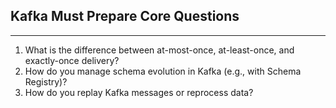 ## Kafka Must Prepare Core Questions

---

1. What is the difference between at-most-once, at-least-once, and exactly-once delivery?
2. How do you manage schema evolution in Kafka (e.g., with Schema Registry)?
3. How do you replay Kafka messages or reprocess data?